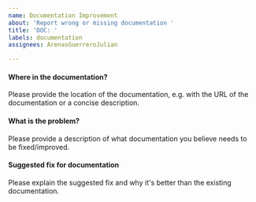 ```yaml
---
name: Documentation Improvement
about: 'Report wrong or missing documentation '
title: 'DOC: '
labels: documentation
assignees: ArenasGuerreroJulian

---
```


####  Where in the documentation?
Please provide the location of the documentation, e.g. with the URL of the documentation or a concise description.

####  What is the problem?
Please provide a description of what documentation you believe needs to be fixed/improved.

####  Suggested fix for documentation
Please explain the suggested fix and why it's better than the existing documentation.
